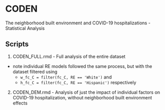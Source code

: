 # CODEN
The neighborhood built environment and COVID-19 hospitalizations - Statistical Analysis

## Scripts
1. CODEN_FULL.rmd - Full analysis of the entire dataset
  + note individual RE models followed the same process, but with the dataset filtered using
    + `w_fc_C = filter(fc_C, RE == 'White')` and
    + `h_fc_C = filter(fc_C, RE == 'Hispanic')` respectively
2. CODEN_DEM.rmd - Analysis of just the impact of individual factors on COVID-19 hospitalization, without neighborhood built environment effects
